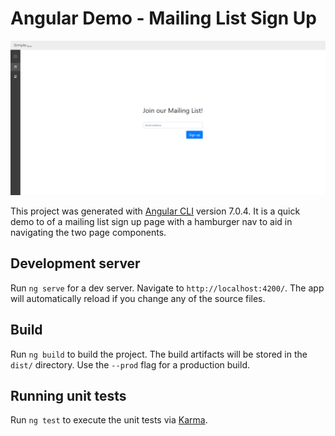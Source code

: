 [screenshot]: https://github.com/Projkt-James/angular-demo/blob/master/src/assets/screenshot.png?raw=true "Project Screenshot"
# Angular Demo - Mailing List Sign Up
![alt text][screenshot]

This project was generated with [Angular CLI](https://github.com/angular/angular-cli) version 7.0.4. It is a quick demo to of a mailing list sign up page with a hamburger nav to aid in navigating the two page components. 

## Development server

Run `ng serve` for a dev server. Navigate to `http://localhost:4200/`. The app will automatically reload if you change any of the source files.

## Build

Run `ng build` to build the project. The build artifacts will be stored in the `dist/` directory. Use the `--prod` flag for a production build.

## Running unit tests

Run `ng test` to execute the unit tests via [Karma](https://karma-runner.github.io).
